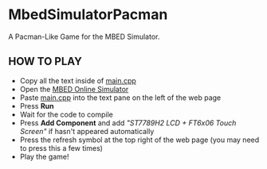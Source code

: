 # MbedSimulatorPacman
 A Pacman-Like Game for the MBED Simulator.
 
 ## HOW TO PLAY
 - Copy all the text inside of [main.cpp](main.cpp)
 - Open the [MBED Online Simulator](https://simulator.mbed.com/)
 - Paste [main.cpp](main.cpp) into the text pane on the left of the web page
 - Press **Run**
 - Wait for the code to compile
 - Press **Add Component** and add *"ST7789H2 LCD + FT6x06 Touch Screen"* if hasn't appeared automatically
 - Press the refresh symbol at the top right of the web page (you may need to press this a few times)
 - Play the game!

